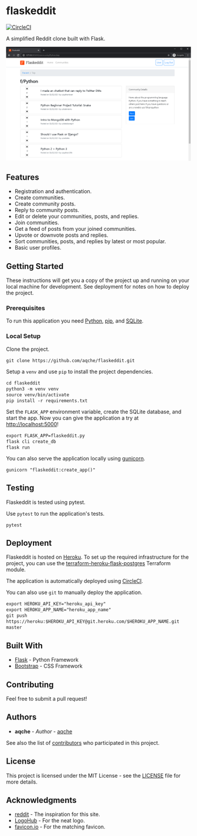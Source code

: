 # flaskeddit

[![CircleCI](https://circleci.com/gh/aqche/flaskeddit.svg?style=shield)](https://circleci.com/gh/aqche/flaskeddit)

A simplified Reddit clone built with Flask.

![flaskeddit.png](./flaskeddit.png)

## Features

- Registration and authentication.
- Create communities.
- Create community posts.
- Reply to community posts.
- Edit or delete your communities, posts, and replies.
- Join communities.
- Get a feed of posts from your joined communities.
- Upvote or downvote posts and replies.
- Sort communities, posts, and replies by latest or most popular.
- Basic user profiles.

## Getting Started

These instructions will get you a copy of the project up and running on your local machine for development. See deployment for notes on how to deploy the project.

### Prerequisites

To run this application you need [Python](https://www.python.org/), [pip](https://pip.pypa.io/en/stable/), and [SQLite](https://www.sqlite.org/).

### Local Setup

Clone the project.

```
git clone https://github.com/aqche/flaskeddit.git
```

Setup a `venv` and use `pip` to install the project dependencies.

```
cd flaskeddit
python3 -m venv venv
source venv/bin/activate
pip install -r requirements.txt
```

Set the `FLASK_APP` environment variable, create the SQLite database, and start the app. Now you can give the application a try at [http://localhost:5000](http://localhost:5000)!

```
export FLASK_APP=flaskeddit.py
flask cli create_db
flask run
```

You can also serve the application locally using [gunicorn](https://gunicorn.org/).

```
gunicorn "flaskeddit:create_app()"
```

## Testing

Flaskeddit is tested using pytest.

Use `pytest` to run the application's tests.

```
pytest
```

## Deployment

Flaskeddit is hosted on [Heroku](https://www.heroku.com/). To set up the required infrastructure for the project, you can use the [terraform-heroku-flask-postgres](https://github.com/aqche/terraform-heroku-flask-postgres) Terraform module.

The application is automatically deployed using [CircleCI](https://circleci.com/).

You can also use `git` to manually deploy the application.

```
export HEROKU_API_KEY="heroku_api_key"
export HEROKU_APP_NAME="heroku_app_name"
git push https://heroku:$HEROKU_API_KEY@git.heroku.com/$HEROKU_APP_NAME.git master
```

## Built With

- [Flask](http://flask.pocoo.org/) - Python Framework
- [Bootstrap](https://getbootstrap.com/) - CSS Framework

## Contributing

Feel free to submit a pull request!

## Authors

- **aqche** - _Author_ - [aqche](https://github.com/aqche)

See also the list of [contributors](https://github.com/aqche/flaskeddit/contributors) who participated in this project.

## License

This project is licensed under the MIT License - see the [LICENSE](./LICENSE) file for more details.

## Acknowledgments

- [reddit](https://www.reddit.com/) - The inspiration for this site.
- [LogoHub](https://logohub.io/) - For the neat logo.
- [favicon.io](https://favicon.io/) - For the matching favicon.
